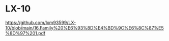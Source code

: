 # LX-10
https://github.com/lxm93599/LX-10/blob/main/16.Family%20%E6%93%8D%E4%BD%9C%E6%8C%87%E5%8D%97%201.pdf
